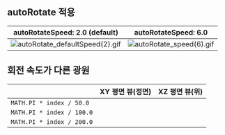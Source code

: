 ## autoRotate 적용
|autoRotateSpeed: 2.0 (default)|autoRotateSpeed: 6.0|
|---|---|
|![autoRotate_defaultSpeed(2).gif](https://github.com/meanjoo/CG2023/assets/88606886/d604767f-7254-411b-a278-6074f7c129a4)|![autoRotate_speed(6).gif](https://github.com/meanjoo/CG2023/assets/88606886/5c189935-52f1-4cd6-a986-bcf114304c1e)|


## 회전 속도가 다른 광원
||XY 평면 뷰(정면)|XZ 평면 뷰(위)|
|---|---|---|
|`MATH.PI * index / 50.0`|||
|`MATH.PI * index / 100.0`|||
|`MATH.PI * index / 200.0`|||
